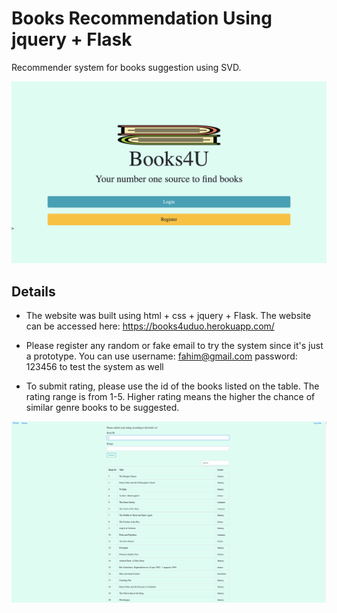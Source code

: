 # Books Recommendation Using jquery + Flask
Recommender system for books suggestion using SVD.

![Alt](/home.png)

## Details

* The website was built using html + css + jquery + Flask. The website can be accessed here: https://books4uduo.herokuapp.com/

* Please register any random or fake email to try the system since it's just a prototype. You can use username: fahim@gmail.com password: 123456 to test the system as well

* To submit rating, please use the id of the books listed on the table. The rating range is from 1-5. Higher rating means the higher the chance of similar genre books to be suggested.

![Alt](/rating.png)




